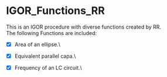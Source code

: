 # IGOR_Functions_RR
This is an IGOR procedure with diverse functions created by RR.\
The following Functions are included:

-[x] Area of an ellipse.\
-[x] Equivalent parallel capa.\
-[x] Frequency of an LC circuit.\

